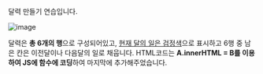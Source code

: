 달력 만들기 연습입니다.

![image](https://user-images.githubusercontent.com/44182633/163677493-bc9c205a-c35d-4245-8512-ce05c0f41a3c.png)

달력은
<b>총 6개의 행</b>으로 구성되어있고, <u>현재 달의 일은 검정색</u>으로 표시하고 6행 중 남은 칸은 이전달이나 다음달의 일로 채웁니다.
HTML코드는 <b>A.innerHTML = B를 이용하여 JS에 함수에 코딩</b>하여 마지막에 추가해주었습니다.
